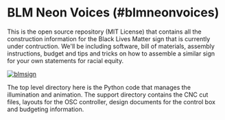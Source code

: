 BLM Neon Voices (#blmneonvoices)
=======================

This is the open source repository (MIT License) that contains all the construction information for the Black Lives Matter sign that is currently under contruction.  We'll be including software, bill of materials, assembly instructions, budget and tips and tricks on how to assemble a similar sign for your own statements for racial equity.

[![blmsign](http://img.youtube.com/vi/cws-HkbJuXY/0.jpg)](https://www.youtube.com/watch?v=cws-HkbJuXY "blmsign")

The top level directory here is the Python code that manages the illumination and animation.  The support directory contains the CNC cut files, layouts for the OSC controller, design documents for the control box and budgeting information.